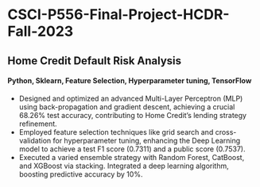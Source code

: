# CSCI-P556-Final-Project-HCDR-Fall-2023

## Home Credit Default Risk Analysis
#### Python, Sklearn, Feature Selection, Hyperparameter tuning, TensorFlow

- Designed and optimized an advanced Multi-Layer Perceptron (MLP) using back-propagation and gradient descent,
achieving a crucial 68.26% test accuracy, contributing to Home Credit’s lending strategy refinement.
- Employed feature selection techniques like grid search and cross-validation for hyperparameter tuning,
enhancing the Deep Learning model to achieve a test F1 score (0.7311) and a public score (0.7537).
- Executed a varied ensemble strategy with Random Forest, CatBoost, and XGBoost via stacking. Integrated a deep
learning algorithm, boosting predictive accuracy by 10%.
